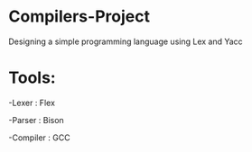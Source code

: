 # Compilers-Project

Designing a simple programming language using Lex and Yacc


# Tools:

  -Lexer    : Flex
  
  -Parser   : Bison
  
  -Compiler : GCC
